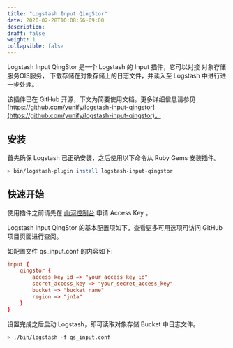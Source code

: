 ```yaml
---
title: "Logstash Input QingStor"
date: 2020-02-28T10:08:56+09:00
description:
draft: false
weight: 1
collapsible: false
---
```


Logstash Input QingStor 是一个 Logstash 的 Input 插件，它可以对接 对象存储服务OIS服务， 下载存储在对象存储上的日志文件，并读入至 Logstash 中进行进一步处理。

该插件已在 GitHub 开源，下文为简要使用文档。更多详细信息请参见 [https://github.com/yunify/logstash-input-qingstor](https://github.com/yunify/logstash-input-qingstor)。

## 安装

首先确保 Logstash 已正确安装，之后使用以下命令从 Ruby Gems 安装插件。

```bash
> bin/logstash-plugin install logstash-input-qingstor
```

## 快速开始

使用插件之前请先在 [山河控制台](https://console.shanhe.com/access_keys/) 申请 Access Key 。

Logstash Input QingStor 的基本配置项如下，查看更多可用选项可访问 GitHub 项目页面进行查阅。

如配置文件 qs_input.conf 的内容如下:

```conf
input {
    qingstor {
        access_key_id => "your_access_key_id"
        secret_access_key => "your_secret_access_key"
        bucket => "bucket_name"
        region => "jn1a"
    }
}
```

设置完成之后启动 Logstash，即可读取对象存储 Bucket 中日志文件。

```bash
> ./bin/logstash -f qs_input.conf
```
